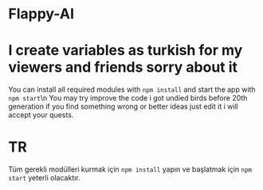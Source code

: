 # Flappy-AI 
# I create variables as turkish for my viewers and friends sorry about it

You can install all required modules with `npm install` and start the app with `npm start`\n
You may try improve the code i got undied birds before 20th generation if you find something wrong or better ideas just edit it i will accept your quests.

# TR
Tüm gerekli modülleri kurmak için `npm install` yapın ve başlatmak için `npm start` yeterli olacaktır.
